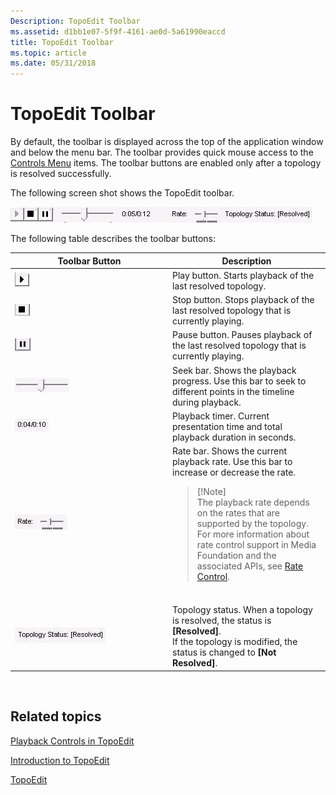 ```yaml
---
Description: TopoEdit Toolbar
ms.assetid: d1bb1e07-5f9f-4161-ae0d-5a61990eaccd
title: TopoEdit Toolbar
ms.topic: article
ms.date: 05/31/2018
---
```


# TopoEdit Toolbar

By default, the toolbar is displayed across the top of the application window and below the menu bar. The toolbar provides quick mouse access to the [Controls Menu](controls-menu.md) items. The toolbar buttons are enabled only after a topology is resolved successfully.

The following screen shot shows the TopoEdit toolbar.

![screen shot showing the topoedit toolbar](images/410257c5-ae5c-454c-a9a8-ba05fc5235b5.jpg)

The following table describes the toolbar buttons:



<table>
<colgroup>
<col style="width: 50%" />
<col style="width: 50%" />
</colgroup>
<thead>
<tr class="header">
<th>Toolbar Button</th>
<th>Description</th>
</tr>
</thead>
<tbody>
<tr class="odd">
<td><img src="images/536e8908-ef44-4d25-98f1-c06b5ef37591.jpg" alt="Screen shot of the Play button" /></td>
<td>Play button. Starts playback of the last resolved topology.</td>
</tr>
<tr class="even">
<td><img src="images/f74657f8-12b3-414a-a1f1-39b7ae2b20f1.jpg" alt="Screen shot of the Stop button" /></td>
<td>Stop button. Stops playback of the last resolved topology that is currently playing.</td>
</tr>
<tr class="odd">
<td><img src="images/156351f1-7215-4062-b4a1-0a0aaa79d205.jpg" alt="Screen shot of the Pause button" /></td>
<td>Pause button. Pauses playback of the last resolved topology that is currently playing.</td>
</tr>
<tr class="even">
<td><img src="images/95a4e3ef-8489-4e26-9f02-436f81d8a96e.jpg" alt="Screen shot of the seek bar" /></td>
<td>Seek bar. Shows the playback progress. Use this bar to seek to different points in the timeline during playback.</td>
</tr>
<tr class="odd">
<td><img src="images/dd5bdc74-750d-4db7-8c2d-12c1fce5c7e8.jpg" alt="Screen shot of the playback timer" /></td>
<td>Playback timer. Current presentation time and total playback duration in seconds.</td>
</tr>
<tr class="even">
<td><img src="images/6e094ecf-c87f-4f27-bca7-a53cc790f5c2.jpg" alt="Screen shot of the rate bar" /></td>
<td>Rate bar. Shows the current playback rate. Use this bar to increase or decrease the rate.<br/>
<blockquote>
[!Note]<br />
The playback rate depends on the rates that are supported by the topology. For more information about rate control support in Media Foundation and the associated APIs, see <a href="rate-control">Rate Control</a>.
</blockquote>
<br/></td>
</tr>
<tr class="odd">
<td><img src="images/f8f961c4-c332-4643-add7-298df8331356.jpg" alt="Screen shot of the topology status" /></td>
<td>Topology status. When a topology is resolved, the status is <strong>[Resolved]</strong>.<br/> If the topology is modified, the status is changed to <strong>[Not Resolved]</strong>.<br/></td>
</tr>
</tbody>
</table>



 

## Related topics

<dl> <dt>

[Playback Controls in TopoEdit](playback-controls-in-topoedit.md)
</dt> <dt>

[Introduction to TopoEdit](introduction-to-topoedit.md)
</dt> <dt>

[TopoEdit](topoedit.md)
</dt> </dl>

 

 




